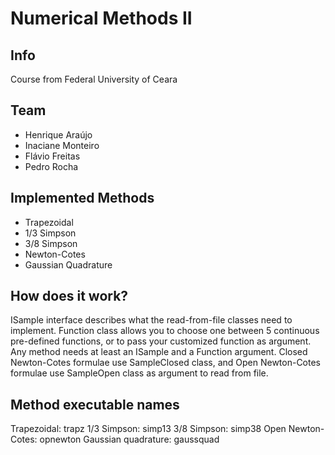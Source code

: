 Numerical Methods II
=================

## Info
Course from Federal University of Ceara


## Team

* Henrique Araújo
* Inaciane Monteiro
* Flávio Freitas
* Pedro Rocha

## Implemented Methods

* Trapezoidal
* 1/3 Simpson
* 3/8 Simpson
* Newton-Cotes
* Gaussian Quadrature

## How does it work?
ISample interface describes what the read-from-file classes need to implement.
Function class allows you to choose one between 5 continuous pre-defined functions,
or to pass your customized function as argument.
Any method needs at least an ISample and a Function argument.
Closed Newton-Cotes formulae use SampleClosed class, and Open Newton-Cotes formulae
use SampleOpen class as argument to read from file.

## Method executable names
Trapezoidal:         trapz
1/3 Simpson:         simp13
3/8 Simpson:         simp38
Open Newton-Cotes:   opnewton
Gaussian quadrature: gaussquad